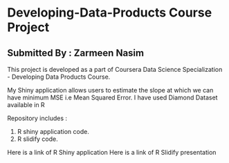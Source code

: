 # Developing-Data-Products Course Project
## Submitted By : Zarmeen Nasim
This project is developed as a part of Coursera Data Science Specialization - Developing Data Products Course.

My Shiny application allows users to estimate the slope at which we can have minimum MSE i.e Mean Squared Error.
I have used Diamond Dataset available in R

Repository includes :
  1. R shiny application code.
  2. R slidify code.

Here is a link of R Shiny application
Here is a link of R Slidify presentation
